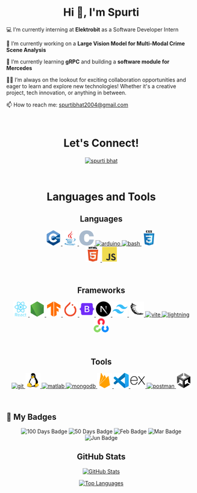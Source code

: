 
<h1 align="center">Hi 👋, I'm Spurti</h1>


<p>
💻 I’m currently interning at <strong>Elektrobit</strong> as a Software Developer Intern
</p>

<p>
🔭 I’m currently working on a <strong>Large Vision Model for Multi-Modal Crime Scene Analysis</strong>
</p>

<p>
🌱 I’m currently learning <strong>gRPC</strong> and building a <strong>software module for Mercedes</strong>
</p>

<p>
👯‍♀️ I’m always on the lookout for exciting collaboration opportunities and eager to learn and explore new technologies! Whether it's a creative project, tech innovation, or anything in between.
</p>

<p>
📫 How to reach me: <a href="mailto:spurtibhat2004@gmail.com">spurtibhat2004@gmail.com</a>
</p>


<br>
<h1 align="center">Let's Connect!</h1>
<p align="center">
<a href="https://www.linkedin.com/in/spurti-bhat-0628ba255/" target="blank"><img align="center" src="https://raw.githubusercontent.com/rahuldkjain/github-profile-readme-generator/master/src/images/icons/Social/linked-in-alt.svg" alt="spurti bhat" height="30" width="40" /></a>
</p>

<br>
<h1 align="center">Languages and Tools</h1>

<!-- Languages Section -->
<h2 align="center">Languages</h2>
<p align="center"> 
  <a href="https://isocpp.org/" target="_blank" rel="noreferrer"> 
    <img src="https://raw.githubusercontent.com/devicons/devicon/master/icons/cplusplus/cplusplus-original.svg" alt="cpp" width="40" height="40"/> 
  </a> 
  <a href="https://www.java.com" target="_blank" rel="noreferrer"> 
    <img src="https://raw.githubusercontent.com/devicons/devicon/master/icons/java/java-original.svg" alt="java" width="40" height="40"/> 
  </a> 
  <a href="https://www.cprogramming.com/" target="_blank" rel="noreferrer"> 
    <img src="https://raw.githubusercontent.com/devicons/devicon/master/icons/c/c-original.svg" alt="c" width="40" height="40"/> 
  </a> 
  <a href="https://www.arduino.cc/" target="_blank" rel="noreferrer"> 
    <img src="https://cdn.worldvectorlogo.com/logos/arduino-1.svg" alt="arduino" width="40" height="40"/> 
  </a> 
  <a href="https://www.gnu.org/software/bash/" target="_blank" rel="noreferrer"> 
    <img src="https://www.vectorlogo.zone/logos/gnu_bash/gnu_bash-icon.svg" alt="bash" width="40" height="40"/> 
  </a> 
  <a href="https://www.w3schools.com/css/" target="_blank" rel="noreferrer"> 
    <img src="https://raw.githubusercontent.com/devicons/devicon/master/icons/css3/css3-original-wordmark.svg" alt="css3" width="40" height="40"/> 
  </a>
  <br>
  <a href="https://www.w3.org/html/" target="_blank" rel="noreferrer"> 
    <img src="https://raw.githubusercontent.com/devicons/devicon/master/icons/html5/html5-original-wordmark.svg" alt="html5" width="40" height="40"/> 
  </a>
  <a href="https://developer.mozilla.org/en-US/docs/Web/JavaScript" target="_blank" rel="noreferrer"> 
    <img src="https://raw.githubusercontent.com/devicons/devicon/master/icons/javascript/javascript-original.svg" alt="javascript" width="40" height="40"/> 
  </a> 
</p>

<br>

<!-- Frameworks Section -->
<h2 align="center">Frameworks</h2>
<p align="center"> 
  <a href="https://reactjs.org/" target="_blank" rel="noreferrer"> 
    <img src="https://raw.githubusercontent.com/devicons/devicon/master/icons/react/react-original-wordmark.svg" alt="react" width="40" height="40"/> 
  </a>
  <a href="https://nodejs.org/" target="_blank" rel="noreferrer"> 
    <img src="https://raw.githubusercontent.com/devicons/devicon/master/icons/nodejs/nodejs-original.svg" alt="nodejs" width="40" height="40"/> 
  </a>
  <a href="https://www.tensorflow.org/" target="_blank" rel="noreferrer"> 
    <img src="https://raw.githubusercontent.com/devicons/devicon/master/icons/tensorflow/tensorflow-original.svg" alt="tensorflow" width="40" height="40"/> 
  </a>
  <a href="https://pytorch.org/" target="_blank" rel="noreferrer"> 
    <img src="https://raw.githubusercontent.com/devicons/devicon/master/icons/pytorch/pytorch-original.svg" alt="pytorch" width="40" height="40"/> 
  </a>
  <a href="https://getbootstrap.com/" target="_blank" rel="noreferrer"> 
    <img src="https://raw.githubusercontent.com/devicons/devicon/master/icons/bootstrap/bootstrap-plain.svg" alt="bootstrap" width="40" height="40"/> 
  </a>
  <a href="https://nextjs.org/" target="_blank" rel="noreferrer"> 
    <img src="https://raw.githubusercontent.com/devicons/devicon/master/icons/nextjs/nextjs-original.svg" alt="nextjs" width="40" height="40"/> 
  </a>
  <a href="https://tailwindcss.com/" target="_blank" rel="noreferrer"> 
    <img src="https://raw.githubusercontent.com/devicons/devicon/master/icons/tailwindcss/tailwindcss-plain.svg" alt="tailwind" width="40" height="40"/> 
  </a>
  <a href="https://flask.palletsprojects.com/" target="_blank" rel="noreferrer"> 
    <img src="https://raw.githubusercontent.com/devicons/devicon/master/icons/flask/flask-original.svg" alt="flask" width="40" height="40"/> 
  </a>
  <a href="https://vitejs.dev/" target="_blank" rel="noreferrer"> 
    <img src="https://vitejs.dev/logo.svg" alt="vite" width="40" height="40"/> 
  </a>
  <a href="https://lightning.ai/" target="_blank" rel="noreferrer"> 
    <img src="https://raw.githubusercontent.com/devicons/devicon/master/icons/lightning/lightning-original.svg" alt="lightning" width="40" height="40"/> 
  </a>
  <a href="https://opencv.org/" target="_blank" rel="noreferrer"> 
    <img src="https://raw.githubusercontent.com/devicons/devicon/master/icons/opencv/opencv-original.svg" alt="opencv" width="40" height="40"/> 
  </a>
</p>

<br>

<!-- Tools Section -->
<h2 align="center">Tools</h2>
<p align="center">
  <a href="https://git-scm.com/" target="_blank" rel="noreferrer"> 
    <img src="https://www.vectorlogo.zone/logos/git-scm/git-scm-icon.svg" alt="git" width="40" height="40"/> 
  </a>
  <a href="https://www.linux.org/" target="_blank" rel="noreferrer"> 
    <img src="https://raw.githubusercontent.com/devicons/devicon/master/icons/linux/linux-original.svg" alt="linux" width="40" height="40"/> 
  </a> 
  <a href="https://www.mathworks.com/" target="_blank" rel="noreferrer"> 
    <img src="https://upload.wikimedia.org/wikipedia/commons/2/21/Matlab_Logo.png" alt="matlab" width="40" height="40"/> 
  </a>
  <a href="https://www.mongodb.com/" target="_blank" rel="noreferrer"> 
    <img src="https://www.vectorlogo.zone/logos/mongodb/mongodb-icon.svg" alt="mongodb" width="40" height="40"/> 
  </a>
  <a href="https://firebase.google.com/" target="_blank" rel="noreferrer"> 
    <img src="https://raw.githubusercontent.com/devicons/devicon/master/icons/firebase/firebase-plain.svg" alt="firebase" width="40" height="40"/> 
  </a>
  <a href="https://code.visualstudio.com/" target="_blank" rel="noreferrer"> 
    <img src="https://raw.githubusercontent.com/devicons/devicon/master/icons/vscode/vscode-original.svg" alt="vscode" width="40" height="40"/> 
  </a>
  <a href="https://expressjs.com/" target="_blank" rel="noreferrer"> 
    <img src="https://raw.githubusercontent.com/devicons/devicon/master/icons/express/express-original.svg" alt="express" width="40" height="40"/> 
  </a>
  <a href="https://www.postman.com/" target="_blank" rel="noreferrer"> 
    <img src="https://www.vectorlogo.zone/logos/getpostman/getpostman-icon.svg" alt="postman" width="40" height="40"/> 
  </a>
  <a href="https://unity.com/" target="_blank" rel="noreferrer"> 
    <img src="https://raw.githubusercontent.com/devicons/devicon/master/icons/unity/unity-original.svg" alt="unity" width="40" height="40"/> 
  </a>
</p>

<br>

## 🏅 My Badges

<p align="center">
  <img src="badges/100-days.png" alt="100 Days Badge" height="100"/>
  <img src="badges/50-days.png" alt="50 Days Badge" height="100"/>
  <img src="badges/feb.png" alt="Feb Badge" height="100"/>
  <img src="badges/mar.png" alt="Mar Badge" height="100"/>
  <img src="badges/jun.png" alt="Jun Badge" height="100"/>
</p>



<!-- GitHub Stats Section -->
<h2 align="center">GitHub Stats</h2>
<p align="center">
  <!-- Display GitHub Readme Stats -->
  <a href="https://github.com/SpurtiBhat" target="_blank" rel="noreferrer">
    <img src="https://github-readme-stats.vercel.app/api?username=SpurtiBhat&show_icons=true&count_private=true&hide=prs&theme=radical" alt="GitHub Stats"/>
  </a>
</p>

<p align="center">
  <!-- Display Most Used Languages -->
  <a href="https://github.com/SpurtiBhat" target="_blank" rel="noreferrer">
    <img src="https://github-readme-stats.vercel.app/api/top-langs/?username=SpurtiBhat&layout=compact&theme=radical" alt="Top Languages"/>
  </a>
</p>
